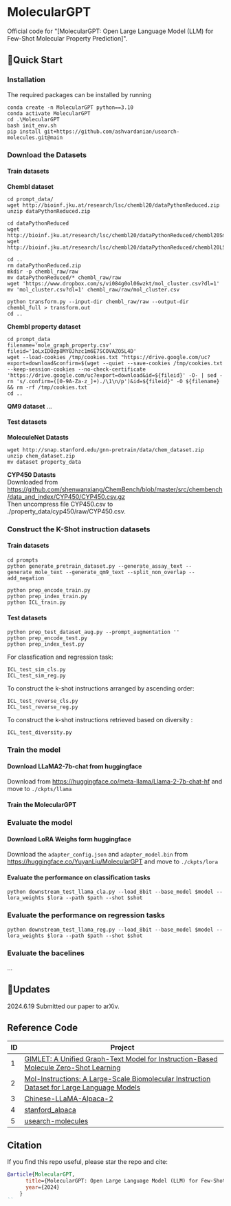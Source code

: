 # MolecularGPT
Official code for "[MolecularGPT: Open Large Language Model (LLM) for Few-Shot Molecular Property Prediction]".

## 🚀Quick Start
### Installation
The required packages can be installed by running
```
conda create -n MolecularGPT python==3.10
conda activate MolecularGPT
cd .\MolecularGPT 
bash init_env.sh 
pip install git+https://github.com/ashvardanian/usearch-molecules.git@main
```
### Download the Datasets
#### Train datasets

**Chembl dataset**
```
cd prompt_data/ 
wget http://bioinf.jku.at/research/lsc/chembl20/dataPythonReduced.zip 
unzip dataPythonReduced.zip 

cd dataPythonReduced 
wget http://bioinf.jku.at/research/lsc/chembl20/dataPythonReduced/chembl20Smiles.pckl 
wget http://bioinf.jku.at/research/lsc/chembl20/dataPythonReduced/chembl20LSTM.pckl 

cd .. 
rm dataPythonReduced.zip 
mkdir -p chembl_raw/raw 
mv dataPythonReduced/* chembl_raw/raw 
wget 'https://www.dropbox.com/s/vi084g0ol06wzkt/mol_cluster.csv?dl=1' 
mv 'mol_cluster.csv?dl=1' chembl_raw/raw/mol_cluster.csv

python transform.py --input-dir chembl_raw/raw --output-dir chembl_full > transform.out 
cd .. 
```
**Chembl property dataset**
```
cd prompt_data
filename='mole_graph_property.csv'
fileid='1oLxIDOzp8MY0Jhzc1m6E7SCOVAZO5L4D'
wget --load-cookies /tmp/cookies.txt "https://drive.google.com/uc?export=download&confirm=$(wget --quiet --save-cookies /tmp/cookies.txt --keep-session-cookies --no-check-certificate 'https://drive.google.com/uc?export=download&id=${fileid}' -O- | sed -rn 's/.confirm=([0-9A-Za-z_]+)./\1\n/p')&id=${fileid}" -O ${filename} && rm -rf /tmp/cookies.txt
cd ..
```
**QM9 dataset**
...

#### Test datasets
**MoleculeNet Datasts** 
```
wget http://snap.stanford.edu/gnn-pretrain/data/chem_dataset.zip
unzip chem_dataset.zip
mv dataset property_data
```
**CYP450 Datasts** \
Downloaded from https://github.com/shenwanxiang/ChemBench/blob/master/src/chembench/data_and_index/CYP450/CYP450.csv.gz \
Then uncompress file CYP450.csv to ./property_data/cyp450/raw/CYP450.csv.
### Construct the K-Shot instruction datasets
#### Train datasets
```
cd prompts
python generate_pretrain_dataset.py --generate_assay_text --generate_mole_text --generate_qm9_text --split_non_overlap --add_negation

python prep_encode_train.py
python prep_index_train.py
python ICL_train.py
```

#### Test datasets
```
python prep_test_dataset_aug.py --prompt_augmentation ''
python prep_encode_test.py
python prep_index_test.py
```
For classfication and regression task:
```
ICL_test_sim_cls.py
ICL_test_sim_reg.py
```
To construct the k-shot instructions arranged by ascending order: 
```
ICL_test_reverse_cls.py
ICL_test_reverse_reg.py
```
To construct the k-shot instructions retrieved based on diversity : 
```
ICL_test_diversity.py
```

### Train the model
#### Download LLaMA2-7b-chat from huggingface
Download from https://huggingface.co/meta-llama/Llama-2-7b-chat-hf and move to `./ckpts/llama`
#### Train the MolecularGPT

### Evaluate the model
#### Download LoRA Weighs form huggingface
Download the `adapter_config.json` and `adapter_model.bin` from https://huggingface.co/YuyanLiu/MolecularGPT and move to `./ckpts/lora`
#### Evaluate the performance on classification tasks 
`python downstream_test_llama_cla.py --load_8bit --base_model $model --lora_weights $lora --path $path --shot $shot` 
### Evaluate the performance on regression tasks 
`python downstream_test_llama_reg.py --load_8bit --base_model $model --lora_weights $lora --path $path --shot $shot` 
### Evaluate the bacelines
...

## 📱️Updates
2024.6.19 Submitted our paper to arXiv.

## Reference Code

| **ID** | **Project** | 
|--------|---------|
| 1      | [GIMLET: A Unified Graph-Text Model for Instruction-Based Molecule Zero-Shot Learning](https://github.com/zhao-ht/GIMLET)      | 
| 2      | [Mol-Instructions: A Large-Scale Biomolecular Instruction Dataset for Large Language Models](https://github.com/zjunlp/Mol-Instructions) | 
| 3      | [Chinese-LLaMA-Alpaca-2](https://github.com/ymcui/Chinese-LLaMA-Alpaca-2) |
| 4      | [stanford_alpaca](https://github.com/tatsu-lab/stanford_alpaca) |
| 5      | [usearch-molecules](https://github.com/ashvardanian/usearch-molecules) |


## Citation

If you find this repo useful, please star the repo and cite:

```bibtex
@article{MolecularGPT,
      title={MolecularGPT: Open Large Language Model (LLM) for Few-Shot Molecular Property Prediction},
      year={2024}
    }
``

